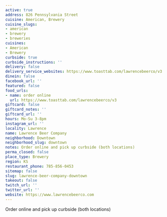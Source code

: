 ```yaml
---
active: true
address: 826 Pennsylvania Street
cuisine: American, Brewery
cuisine_slugs:
- american
- brewery
- breweries
cuisines:
- American
- Brewery
curbside: true
curbside_instructions: ''
delivery: false
delivery_service_websites: https://www.toasttab.com/lawrencebeerco/v3
dinein: false
facebook_url: ''
featured: false
food_urls:
- name: order online
  url: https://www.toasttab.com/lawrencebeerco/v3
giftcard: false
giftcard_notes: ''
giftcard_url: ''
hours: Mo-Su 3-8pm
instagram_url: ''
locality: Lawrence
name: Lawrence Beer Company
neighborhood: Downtown
neighborhood_slug: downtown
notes: Order online and pick up curbside (both locations)
perma_closed: false
place_type: Brewery
region: KS
restaurant_phone: 785-856-0453
sitemap: false
slug: lawrence-beer-company-downtown
takeout: false
twitch_url: ''
twitter_url: ''
website: https://www.lawrencebeerco.com
---
```


Order online and pick up curbside (both locations)
